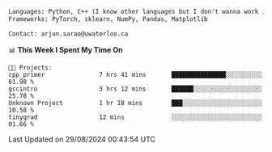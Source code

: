 ```txt
Languages: Python, C++ (I know other languages but I don't wanna work in em)
Frameworks: PyTorch, sklearn, NumPy, Pandas, Matplotlib

Contact: arjun.sarao@uwaterloo.ca
```

<!--START_SECTION:waka-->
📊 **This Week I Spent My Time On** 

```text
🐱‍💻 Projects: 
cpp_primer               7 hrs 41 mins       ███████████████░░░░░░░░░░   61.98 % 
gccintro                 3 hrs 12 mins       ██████░░░░░░░░░░░░░░░░░░░   25.78 % 
Unknown Project          1 hr 18 mins        ███░░░░░░░░░░░░░░░░░░░░░░   10.58 % 
tinygrad                 12 mins             ░░░░░░░░░░░░░░░░░░░░░░░░░   01.66 % 
```


 Last Updated on 29/08/2024 00:43:54 UTC
<!--END_SECTION:waka-->
